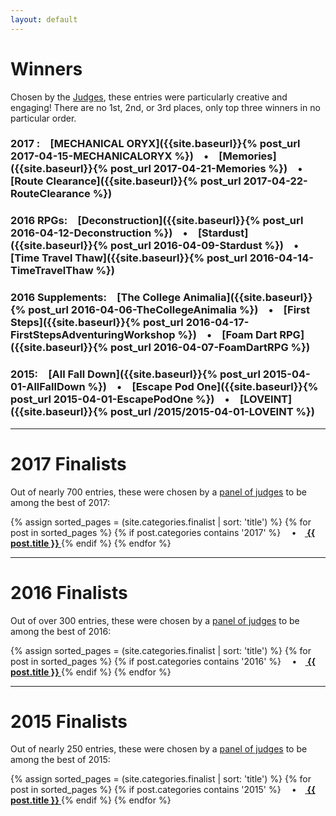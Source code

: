 ```yaml
---
layout: default
---
```


# Winners
Chosen by the [Judges]({{site.baseurl}}/judges), these entries were particularly creative and engaging! There are no 1st, 2nd, or 3rd places, only top three winners in no particular order.

### **2017** :&emsp;[MECHANICAL ORYX]({{site.baseurl}}{% post_url 2017-04-15-MECHANICALORYX %})&emsp;•&emsp;[Memories]({{site.baseurl}}{% post_url 2017-04-21-Memories %})&emsp;•&emsp;[Route Clearance]({{site.baseurl}}{% post_url 2017-04-22-RouteClearance %})

### **2016** RPGs:&emsp;[Deconstruction]({{site.baseurl}}{% post_url 2016-04-12-Deconstruction %})&emsp;•&emsp;[Stardust]({{site.baseurl}}{% post_url 2016-04-09-Stardust %})&emsp;•&emsp;[Time Travel Thaw]({{site.baseurl}}{% post_url 2016-04-14-TimeTravelThaw %})
 
### **2016** Supplements:&emsp;[The College Animalia]({{site.baseurl}}{% post_url 2016-04-06-TheCollegeAnimalia %})&emsp;•&emsp;[First Steps]({{site.baseurl}}{% post_url 2016-04-17-FirstStepsAdventuringWorkshop %})&emsp;•&emsp;[Foam Dart RPG]({{site.baseurl}}{% post_url 2016-04-07-FoamDartRPG %})

### **2015**:&emsp;[All Fall Down]({{site.baseurl}}{% post_url 2015-04-01-AllFallDown %})&emsp;•&emsp;[Escape Pod One]({{site.baseurl}}{% post_url 2015-04-01-EscapePodOne %})&emsp;•&emsp;[LOVEINT]({{site.baseurl}}{% post_url /2015/2015-04-01-LOVEINT %})

<hr>

# 2017 Finalists
Out of nearly 700 entries, these were chosen by a [panel of judges]({{site.baseurl}}/judges) to be among the best of 2017:

<p>
{% assign sorted_pages = (site.categories.finalist | sort: 'title') %}
  {% for post in sorted_pages %}
    {% if post.categories contains '2017' %}
      <strong>&emsp;•&emsp;<a href="{{ post.url }}">
        {{ post.title }}
      </a></strong>
        {% endif %}
  {% endfor %}
</p>

<hr>

# 2016 Finalists
Out of over 300 entries, these were chosen by a [panel of judges]({{site.baseurl}}/judges) to be among the best of 2016:

<p>
{% assign sorted_pages = (site.categories.finalist | sort: 'title') %}
  {% for post in sorted_pages %}
    {% if post.categories contains '2016' %}
      <strong>&emsp;•&emsp;<a href="{{ post.url }}">
        {{ post.title }}
      </a></strong>
        {% endif %}
  {% endfor %}
</p>

<hr>

# 2015 Finalists
Out of nearly 250 entries, these were chosen by a [panel of judges]({{site.baseurl}}/judges) to be among the best of 2015:

<p>
{% assign sorted_pages = (site.categories.finalist | sort: 'title') %}
  {% for post in sorted_pages %}
    {% if post.categories contains '2015' %}
      <strong>&emsp;•&emsp;<a href="{{ post.url }}">
        {{ post.title }}
      </a></strong>
        {% endif %}
  {% endfor %}
</p>
